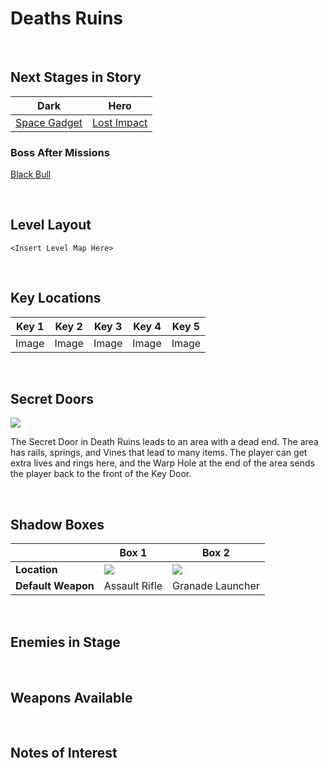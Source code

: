 # Deaths Ruins

<br />

## Next Stages in Story
|Dark|Hero|
|--|--|
|[Space Gadget](../SpaceGadget)|[Lost Impact](../LostImpact)|

### Boss After Missions
[Black Bull](../../Bosses/BlackBull)

<br />

## Level Layout
```
<Insert Level Map Here>
```

<br />

## Key Locations
|Key 1|Key 2|Key 3|Key 4|Key 5|
|--|--|--|--|--|
|Image|Image|Image|Image|Image|

<br />

## Secret Doors
[ ![](../../img/DeathRuins/DeathRuinsKeyDoor.png) ](../../img/DeathRuins/DeathRuinsKeyDoor.png)

The Secret Door in Death Ruins leads to an area with a dead end. The area has rails, springs, and Vines that lead to many items. The player can get extra lives and rings here, and the Warp Hole at the end of the area sends the player back to the front of the Key Door.

<br />

## Shadow Boxes
| |Box 1|Box 2|
|-|-|-|
|__Location__|[ ![](../../img/DeathRuins/DeathRuinsShadowBox1.png) ](../../img/DeathRuins/DeathRuinsShadowBox1.png)|[ ![](../../img/DeathRuins/DeathRuinsShadowBox2.png) ](../../img/DeathRuins/DeathRuinsShadowBox2.png)|
|__Default Weapon__|Assault Rifle|Granade Launcher|

<br />

## Enemies in Stage

<br />

## Weapons Available

<br />

## Notes of Interest

<br />
